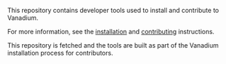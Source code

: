 This repository contains developer tools used to install and contribute to
Vanadium.

For more information, see the [installation] and [contributing] instructions.

This repository is fetched and the tools are built as part of the Vanadium
installation process for contributors.

[installation]: https://vanadium.github.io/installation/
[contributing]: https://vanadium.github.io/community/contributing.html
